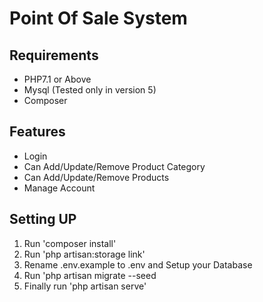 
# Point Of Sale System

## Requirements
- PHP7.1 or Above
- Mysql (Tested only in version 5)
- Composer 

## Features
- Login
- Can Add/Update/Remove Product Category
- Can Add/Update/Remove Products
- Manage Account

## Setting UP

1. Run 'composer install'
2. Run 'php artisan:storage link'
3. Rename .env.example to .env and Setup your Database
4. Run 'php artisan migrate --seed
5. Finally run 'php artisan serve'
